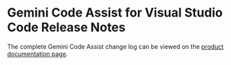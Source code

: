# Gemini Code Assist for Visual Studio Code Release Notes

The complete Gemini Code Assist change log can be viewed on the
[product documentation page](https://cloud.google.com/gemini/docs/codeassist/release-notes).

